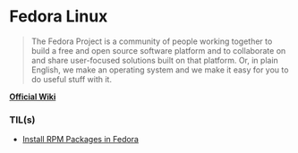 # Fedora Linux

> The Fedora Project is a community of people working together to build a free and open source software platform and to collaborate on and share user-focused solutions built on that platform. Or, in plain English, we make an operating system and we make it easy for you to do useful stuff with it.

**[Official Wiki](https://fedoraproject.org/wiki/Fedora_Project_Wiki)**

### TIL(s)

- [Install RPM Packages in Fedora](install-rpm-packages-in-fedora.md)
